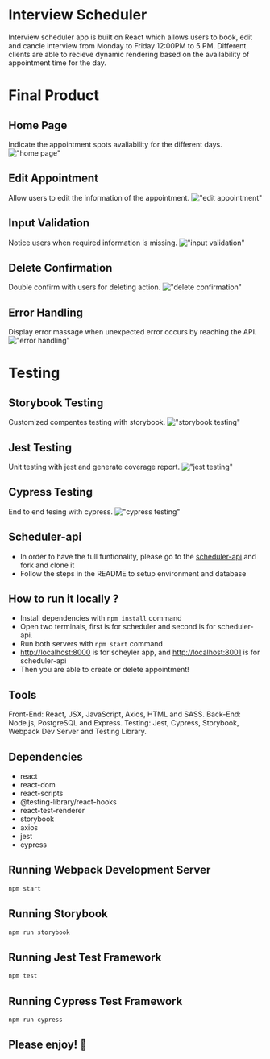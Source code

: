 # Interview Scheduler
Interview scheduler app is built on React which allows users to book, edit and cancle interview from Monday to Friday 12:00PM to 5 PM. Different clients are able to recieve dynamic rendering based on the availability of appointment time for the day.

# Final Product
## Home Page
Indicate the appointment spots avaliability for the different days.
!["home page"](https://github.com/MingfengLi0122/scheduler/blob/master/docs/home_page.png)

## Edit Appointment 
Allow users to edit the information of the appointment.
!["edit appointment"](https://github.com/MingfengLi0122/scheduler/blob/master/docs/edit_appointment.png)

## Input Validation
Notice users when required information is missing.
!["input validation"](https://github.com/MingfengLi0122/scheduler/blob/master/docs/invalidate_input.png)

## Delete Confirmation
Double confirm with users for deleting action.
!["delete confirmation"](https://github.com/MingfengLi0122/scheduler/blob/master/docs/delete_notice.png)

## Error Handling
Display error massage when unexpected error occurs by reaching the API.
!["error handling"](https://github.com/MingfengLi0122/scheduler/blob/master/docs/error_handling.png)

# Testing
## Storybook Testing
Customized compentes testing with storybook.
!["storybook testing"](https://github.com/MingfengLi0122/scheduler/blob/master/docs/storybook_test.png)

## Jest Testing
Unit testing with jest and generate coverage report.
!["jest testing"](https://github.com/MingfengLi0122/scheduler/blob/master/docs/jest_test_result.png)

## Cypress Testing
End to end tesing with cypress.
!["cypress testing"](https://github.com/MingfengLi0122/scheduler/blob/master/docs/cypress_test_results.png)

## Scheduler-api 
- In order to have the full funtionality, please go to the [scheduler-api](https://github.com/jatanassian/scheduler-api) and fork and clone it
- Follow the steps in the README to setup environment and database

## How to run it locally ?
- Install dependencies with `npm install` command
- Open two terminals, first is for scheduler and second is for scheduler-api. 
- Run both servers with `npm start` command
- [http://localhost:8000](http://localhost:8000) is for scheyler app, and [http://localhost:8001](http://localhost:8001) is for scheduler-api
- Then you are able to create or delete appointment!

## Tools
Front-End: React, JSX,  JavaScript,  Axios, HTML and SASS.
Back-End: Node.js, PostgreSQL and Express.
Testing:  Jest, Cypress, Storybook, Webpack Dev Server and Testing Library.

## Dependencies
- react
- react-dom
- react-scripts
- @testing-library/react-hooks
- react-test-renderer
- storybook
- axios
- jest
- cypress

## Running Webpack Development Server

```sh
npm start
```
## Running Storybook

```sh
npm run storybook
```

## Running Jest Test Framework

```sh
npm test
```

## Running Cypress Test Framework

```sh
npm run cypress
```

## Please enjoy! 🤩 